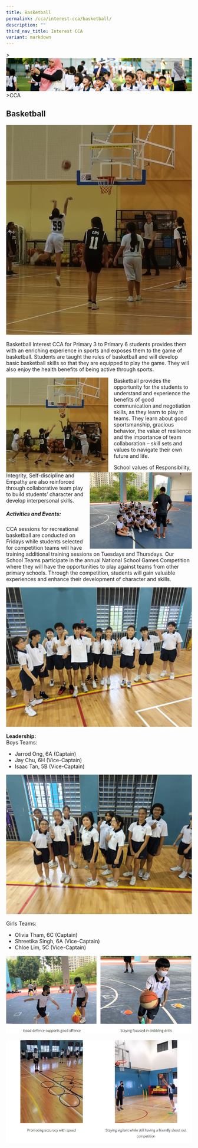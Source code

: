 ```yaml
---
title: Basketball
permalink: /cca/interest-cca/basketball/
description: ""
third_nav_title: Interest CCA
variant: markdown
---
```

&gt;![](/images/CCA/CCA_02.jpg)
&gt;CCA

## Basketball

![](/images/CCA/Basketball/Jersey_Black.jpg)

Basketball Interest CCA for Primary 3 to Primary 6 students provides them with an enriching experience in sports and exposes them to the game of basketball. Students are taught the rules of basketball and will develop basic basketball skills so that they are equipped to play the game. They will also enjoy the health benefits of being active through sports. 

<img src="/images/CCA/Basketball/Jersey_Black_2.jpg" style="width:55%;margin-right:15px;" align="left">

Basketball provides the opportunity for the students to understand and experience the benefits of good communication and negotiation skills, as they learn to play in teams. They learn about good sportsmanship, gracious behavior, the value of resilience and the importance of team collaboration – skill sets and values to navigate their own future and life. 

<img src="/images/CCA/Basketball%203.png" style="width:55%;margin-left:15px;" align="right">



School values of Responsibility, Integrity, Self-discipline and Empathy are also reinforced through collaborative team play to build students’ character and develop interpersonal skills.

##### Activities and Events:

CCA sessions for recreational basketball are conducted on Fridays while students selected for competition teams will have training additional training sessions on Tuesdays and Thursdays.
Our School Teams participate in the annual National School Games Competition where they will have the opportunities to play against teams from other primary schools. Through the competition, students will gain valuable experiences and enhance their development of character and skills.  

![](/images/CCA/Basketball/School_Team_Boys.jpg)

**Leadership:** <br>
Boys Teams:  
-	Jarrod Ong, 6A (Captain) <br>
-	Jay Chu, 6H (Vice-Captain) <br>
-	Isaac Tan, 5B (Vice-Captain)

![](/images/CCA/Basketball/School_Team_Girls.jpg)

Girls Teams: <br>
-	Olivia Tham, 6C (Captain)<br>
-	Shreetika Singh, 6A (Vice-Captain)<br>
-	Chloe Lim, 5C (Vice-Captain)




![](/images/CCA/Basketball%204.jpg)

![](/images/CCA/Basketball%205.jpg)